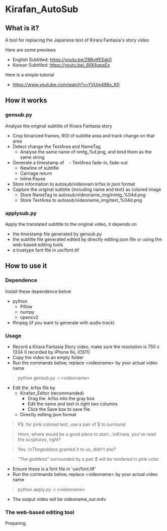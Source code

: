 # Kirafan_AutoSub
## What is it?
A tool for replacing the Japanese text of Kirara Fantasia's story video

Here are some previews
* English Subtitled:  https://youtu.be/Z8BytfESak0
* Korean Subtitled:   https://youtu.be/_6IlXAgpsEs

Here is a simple tutorial
* https://www.youtube.com/watch?v=YVUm496x_K0

## How it works

### gensub.py
Analyse the original subtitle of Kirara Fantasia story
  - Crop binarized frames, ROI of subtitle area and track change on that area
  - Detect change the TextArea and NameTag
    - Analyse the same name of nmtg_%d.png, and bind them as the same string
  - Generate a timestamp of
    - TextArea fade-in, fade-out
    - Newline of subtitle
    - Carriage return
    - Inline Pause
  - Store information to autosub/videonam.krfss in json format
  - Capture the original subtitle (including name and text) as colored image
    - Store NameTag to autosub/videoname_img/nmtg_%04d.png
    - Store TextArea to autosub/videoname_img/text_%04d.png

### applysub.py
Apply the translated subtitle to the original video, it depends on
  - the timestamp file generated by gensub.py
  - the subtitle file generated edited by directly editing json file or using the web-based editing tools
  - a truetype font file in usr/font.ttf

## How to use it
### Dependence 
  Install these dependence below
  - python
    - Pillow
    - numpy
    - opencv2
  - ffmpeg (if you want to generate with audio track)
### Usage
  - Record a Kirara Fantasia Story video, make sure the resolution is 750 x 1334 (I recorded by iPhone 6s, iOS11)
  - Copy the video to an empty folder
  - Run the commands below, replace &lt;videoname&gt; by your actual video name
  > python gensub.py -i &lt;videoname&gt;
  
  - Edit the .krfss file by
    - Kirafan_Editor (recommanded)
      - Drag the .krfss into the gray box
      - Edit the name and text in right two columns
      - Click the Save box to save file
    - Directly editing json format
  > PS: for pink colored text, use a pair of $ to surround
      
  > Hmm, where would be a good place to start...\nKirara, you've read the $scriptures$, right?

  > Yes. \n$The goddess$ granted it to us, didn't she?
  
  > "The goddess" surrounded by a pair $ will be rendered in pink color
  
  - Ensure these is a font file in 'usr/font.ttf'
  - Run the commands below, replace &lt;videoname&gt; by your actual video name
  > python apply.py -i &lt;videoname&gt;
  
  - The output video will be videoname_out.m4v

### The web-based editing tool
  Preparing.

